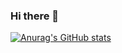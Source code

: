 ### Hi there 👋

[![Anurag's GitHub stats](https://github-readme-stats.vercel.app/api?username=Finira66)](https://github.com/anuraghazra/github-readme-stats)


<!--
**Finira66/Finira66** is a ✨ _special_ ✨ repository because its `README.md` (this file) appears on your GitHub profile.

Here are some ideas to get you started:

- 🔭 I’m currently working on ...
- 🌱 I’m currently learning ...
- 👯 I’m looking to collaborate on ...
- 🤔 I’m looking for help with ...
- 💬 Ask me about ...
- 📫 How to reach me: ...
- 😄 Pronouns: ...
- ⚡ Fun fact: ...
-->
